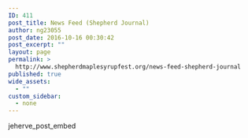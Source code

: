 ```yaml
---
ID: 411
post_title: News Feed (Shepherd Journal)
author: ng23055
post_date: 2016-10-16 00:30:42
post_excerpt: ""
layout: page
permalink: >
  http://www.shepherdmaplesyrupfest.org/news-feed-shepherd-journal
published: true
wide_assets:
  - ""
custom_sidebar:
  - none
---
```

jeherve_post_embed